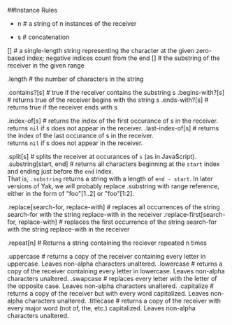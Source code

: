 ##Instance Rules

* n # a string of n instances of the receiver
+ s # concatenation

[<number>] # a single-length string representing the character at the given zero-based index; negative indices count from the end
[<range>] # the substring of the receiver in the given range

.length # the number of characters in the string

.contains?[s] # true if the receiver contains the substring s
.begins-with?[s] # returns true of the receiver begins with the string s
.ends-with?[s] # returns true if the receiver ends with s

.index-of[s] # returns the index of the first occurance of s in the receiver.<br>returns <code>nil</code> if s does not appear in the receiver.
.last-index-of[s] # returns the index of the last occurance of s in the receiver.<br>returns <code>nil</code> if s does not appear in the receiver.

.split[s] # splits the receiver at occurances of <code>s</code> (as in JavaScript).
.substring[start, end] # returns all characters beginning at the <code>start</code> index and ending just before the <code>end</code> index.<br>That is, <code>.substring</code> returns a string with a length of <code>end - start</code>. In later versions of Yak, we will probably replace .substring with range reference, either in the form of "foo"[1..2] or "foo"[1:2].

.replace[search-for, replace-with] # replaces all occurrences of the string search-for with the string replace-with in the receiver
.replace-first[search-for, replace-with] # replaces the first occurrence of the string search-for with the string replace-with in the receiver

.repeat[n] # Returns a string containing the reciever repeated n times

.uppercase # returns a copy of the receiver containing every letter in uppercase. Leaves non-alpha characters unaltered.
.lowercase # returns a copy of the receiver containing every letter in lowercase. Leaves non-alpha characters unaltered.
.swapcase # replaces every letter with the letter of the opposite case. Leaves non-alpha characters unaltered.
.capitalize # returns a copy of the receiver but with every word capitalized. Leaves non-alpha characters unaltered.
.titlecase # returns a copy of the receiver with every major word (not of, the, etc.) capitalized. Leaves non-alpha characters unaltered.